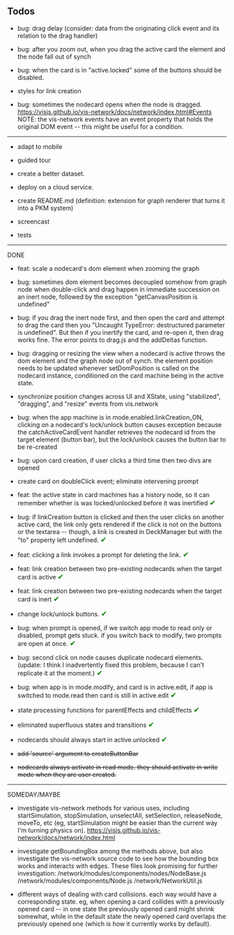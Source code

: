 ## Todos

- bug: drag delay (consider: data from the originating click event and its relation to the drag handler)

- bug: after you zoom out, when you drag the active card the element and the node fall out of synch

- bug: when the card is in "active.locked" some of the buttons should be disabled.

- styles for link creation

- bug: sometimes the nodecard opens when the node is dragged.
  https://visjs.github.io/vis-network/docs/network/index.html#Events
  NOTE: the vis-network events have an event property that holds the original DOM event -- this might be useful for a condition.

---

- adapt to mobile

- guided tour

- create a better dataset.

- deploy on a cloud service.

- create README.md (definition: extension for graph renderer that turns it into a PKM system)

- screencast

- tests

---

DONE

- feat: scale a nodecard's dom element when zooming the graph

- bug: sometimes dom element becomes decoupled somehow from graph node when double-click and drag happen in immediate succession on an inert node, followed by the exception "getCanvasPosition is undefined"

- bug: if you drag the inert node first, and then open the card and attempt to drag the card then you "Uncaught TypeError: destructured parameter is undefined". But then if you inertify the card, and re-open it, then drag works fine. The error points to drag.js and the addDeltas function.

- bug: dragging or resizing the view when a nodecard is active throws the dom element and the graph node out of synch. the element position needs
  to be updated whenever setDomPosition is called on the nodecard instance, conditioned on the card machine being in the active state.
- synchronize position changes across UI and XState, using "stabilized", "dragging", and "resize" events from vis.network

- bug: when the app machine is in mode.enabled.linkCreation_ON, clicking on a nodecard's lock/unlock button causes exception because the catchActiveCardEvent
  handler retrieves the nodecard id from the target element (button bar), but the lock/unlock causes the button bar to be re-created

- bug: upon card creation, if user clicks a third time then two divs are opened

- create card on doubleClick event; eliminate intervening prompt

- feat: the active state in card machines has a history node, so it can remember whether is was locked/unlocked before it was inertified <span style="font-size: 1.2em; color:green">✔</span>
- bug: if linkCreation button is clicked and then the user clicks on another active card, the link only gets rendered if the click is not on the buttons or
  the textarea -- though, a link is created in DeckManager but with the "to" property left undefined. <span style="font-size: 1.2em; color:green">✔</span>

- feat: clicking a link invokes a prompt for deleting the link. <span style="font-size: 1.2em; color:green">✔</span>

- feat: link creation between two pre-existing nodecards when the target card is active <span style="font-size: 1.2em; color:green">✔</span>

- feat: link creation between two pre-existing nodecards when the target card is inert <span style="font-size: 1.2em; color:green">✔</span>

- change lock/unlock buttons. <span style="font-size: 1.2em; color:green">✔</span>

- bug: when prompt is opened, if we switch app mode to read only or disabled, prompt gets stuck. if you switch back to modify, two prompts are open at once. <span style="font-size: 1.2em; color:green">✔</span>

- bug: second click on node causes duplicate nodecard elements. (update: I think I inadvertently fixed this problem, because I can't replicate it at the moment.) <span style="font-size: 1.2em; color:green">✔</span>

- bug: when app is in mode.modify, and card is in active.edit, if app is switched to mode.read then card is still in active.edit <span style="font-size: 1.2em; color:green">✔</span>

- state processing functions for parentEffects and childEffects <span style="font-size: 1.2em; color:green">✔</span>

- eliminated superfluous states and transitions <span style="font-size: 1.2em; color:green">✔</span>

- nodecards should always start in active.unlocked <span style="font-size: 1.2em; color:green">✔</span>

- <s>add 'source' argument to createButtonBar</s>

- <s>nodecards always activate in read mode. they should activate in write mode when they are user created.</s>

---

SOMEDAY/MAYBE

- investigate vis-network methods for various uses, including startSimulation, stopSimulation, unselectAll, setSelection, releaseNode, moveTo, etc
  (eg, startSimulation might be easier than the current way I'm turning physics on). https://visjs.github.io/vis-network/docs/network/index.html

- investigate getBoundingBox among the methods above, but also investigate the vis-network source code to see how the bounding box works and interacts
  with edges. These files look promising for further investigation:
  /network/modules/components/nodes/NodeBase.js
  /network/modules/components/Node.js
  /network/NetworkUtil.js

- different ways of dealing with card collisions. each way would have a corresponding state. eg, when opening a card collides with a
  previously opened card -- in one state the previously opened card might shrink somewhat, while in the default state the newly opened card overlaps
  the previously opened one (which is how it currently works by default).
